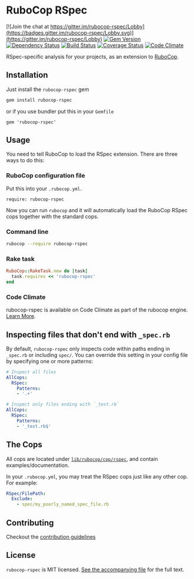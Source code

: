# RuboCop RSpec

[![Join the chat at https://gitter.im/rubocop-rspec/Lobby](https://badges.gitter.im/rubocop-rspec/Lobby.svg)](https://gitter.im/rubocop-rspec/Lobby)
[![Gem Version](https://badge.fury.io/rb/rubocop-rspec.svg)](https://rubygems.org/gems/rubocop-rspec)
[![Dependency Status](https://gemnasium.com/backus/rubocop-rspec.svg)](https://gemnasium.com/backus/rubocop-rspec)
[![Build Status](https://secure.travis-ci.org/backus/rubocop-rspec.svg?branch=master)](http://travis-ci.org/backus/rubocop-rspec)
[![Coverage Status](https://codeclimate.com/github/backus/rubocop-rspec/badges/coverage.svg)](https://codeclimate.com/github/backus/rubocop-rspec/coverage)
[![Code Climate](https://codeclimate.com/github/backus/rubocop-rspec/badges/gpa.svg)](https://codeclimate.com/github/backus/rubocop-rspec)

RSpec-specific analysis for your projects, as an extension to
[RuboCop](https://github.com/bbatsov/rubocop).


## Installation

Just install the `rubocop-rspec` gem

```bash
gem install rubocop-rspec
```

or if you use bundler put this in your `Gemfile`

```
gem 'rubocop-rspec'
```


## Usage

You need to tell RuboCop to load the RSpec extension. There are three
ways to do this:

### RuboCop configuration file

Put this into your `.rubocop.yml`.

```
require: rubocop-rspec
```

Now you can run `rubocop` and it will automatically load the RuboCop RSpec
cops together with the standard cops.

### Command line

```bash
rubocop --require rubocop-rspec
```

### Rake task

```ruby
RuboCop::RakeTask.new do |task|
  task.requires << 'rubocop-rspec'
end
```

### Code Climate

rubocop-rspec is available on Code Climate as part of the rubocop engine. [Learn More](https://codeclimate.com/changelog/55a433bbe30ba00852000fac).

## Inspecting files that don't end with `_spec.rb`

By default, `rubocop-rspec` only inspects code within paths ending in `_spec.rb` or including `spec/`. You can override this setting in your config file by specifying one or more patterns:

```yaml
# Inspect all files
AllCops:
  RSpec:
    Patterns:
    - '.+'
```

```yaml
# Inspect only files ending with `_test.rb`
AllCops:
  RSpec:
    Patterns:
    - '_test.rb$'
```

## The Cops

All cops are located under
[`lib/rubocop/cop/rspec`](lib/rubocop/cop/rspec), and contain
examples/documentation.

In your `.rubocop.yml`, you may treat the RSpec cops just like any other
cop. For example:

```yaml
RSpec/FilePath:
  Exclude:
    - spec/my_poorly_named_spec_file.rb
```


## Contributing

Checkout the [contribution guidelines](.github/CONTRIBUTING.md)

## License

`rubocop-rspec` is MIT licensed. [See the accompanying file](MIT-LICENSE.md) for
the full text.

